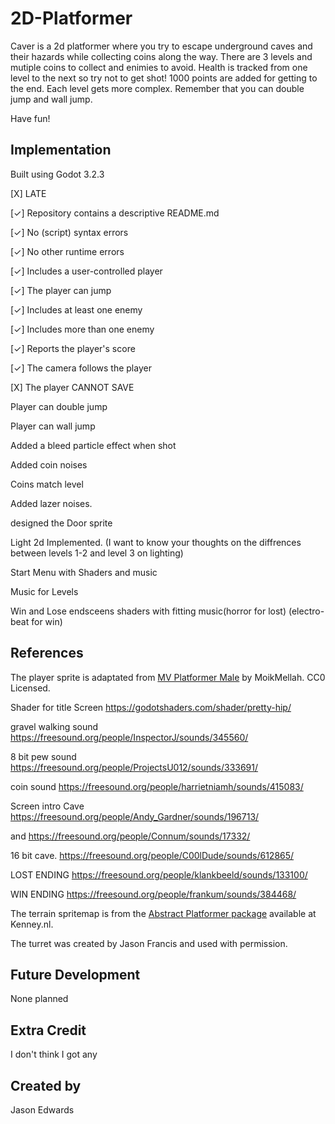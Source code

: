 # 2D-Platformer

Caver is a 2d platformer where you try to escape underground caves and their hazards while collecting coins along the way. There are 3 levels and 
mutiple coins to collect and enimies to avoid. Health is tracked from one level to the next so try not to get shot! 1000 points are added for getting to the end. 
Each level gets more complex. Remember that you can double jump and wall jump.

Have fun!

## Implementation
Built using Godot 3.2.3

[X] LATE 

[✓] Repository contains a descriptive README.md

[✓] No (script) syntax errors

[✓] No other runtime errors

[✓] Includes a user-controlled player 

[✓] The player can jump

[✓] Includes at least one enemy

[✓] Includes more than one enemy

[✓] Reports the player's score

[✓] The camera follows the player

[X] The player CANNOT SAVE

Player can double jump

Player can wall jump

Added a bleed particle effect when shot 

Added coin noises

Coins match level

Added lazer noises.

designed the Door sprite

Light 2d Implemented. (I want to know your thoughts on the diffrences between levels 1-2 and level 3 on lighting)

Start Menu with Shaders and music

Music for Levels

Win and Lose endsceens shaders with fitting music(horror for lost) (electro-beat for win)

## References
The player sprite is adaptated from [MV Platformer Male](https://opengameart.org/content/mv-platformer-male-32x64) by MoikMellah. CC0 Licensed.

Shader for title Screen https://godotshaders.com/shader/pretty-hip/

gravel walking sound https://freesound.org/people/InspectorJ/sounds/345560/

8 bit pew sound https://freesound.org/people/ProjectsU012/sounds/333691/

coin sound https://freesound.org/people/harrietniamh/sounds/415083/

Screen intro Cave https://freesound.org/people/Andy_Gardner/sounds/196713/

and https://freesound.org/people/Connum/sounds/17332/

16 bit cave. https://freesound.org/people/C00lDude/sounds/612865/

LOST ENDING https://freesound.org/people/klankbeeld/sounds/133100/

WIN ENDING https://freesound.org/people/frankum/sounds/384468/

The terrain spritemap is from the [Abstract Platformer package](https://kenney.nl/assets/abstract-platformer) available at Kenney.nl.

The turret was created by Jason Francis and used with permission.

## Future Development
None planned 

## Extra Credit
I don't think I got any

## Created by 
Jason Edwards
